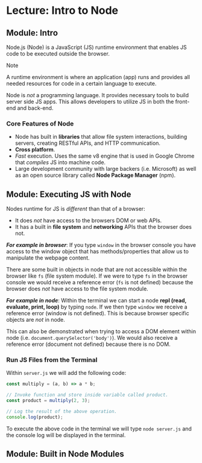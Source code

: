 # Lecture: Intro to Node

## Module: Intro

Node.js (Node) is a JavaScript (JS) runtime environment that enables JS code to be executed outside the browser.

> [!NOTE]
> A runtime environment is where an application (app) runs and provides all needed resources for code in a certain language to execute.

Node is _not_ a programming language. It provides necessary tools to build server side JS apps. This allows developers to utilize JS in both the front-end and back-end.

### Core Features of Node

- Node has built in **libraries** that allow file system interactions, building servers, creating RESTful APIs, and HTTP communication.
- **Cross platform**.
- _Fast_ execution. Uses the same v8 engine that is used in Google Chrome that _compiles_ JS into machine code.
- Large development community with large backers (i.e. Microsoft) as well as an open source library called **Node Package Manager** (npm).

## Module: Executing JS with Node

Nodes runtime for JS is _different_ than that of a browser:

- It does _not_ have access to the browsers DOM or web APIs.
- It has a built in **file system** and **networking** APIs that the browser does not.

**_For example in browser_**: If you type `window` in the browser console you have access to the window object that has methods/properties that allow us to manipulate the webpage content.

There are some built in objects in node that are not accessible within the browser like `fs` (file system module). If we were to type `fs` in the browser console we would receive a reference error (`fs` is not defined) because the browser does _not_ have access to the file system module.

**_For example in node_**: Within the terminal we can start a node **repl (read, evaluate, print, loop)** by typing `node`. If we then type `window` we receive a reference error (window is not defined). This is because browser specific objects are _not_ in node.

This can also be demonstrated when trying to access a DOM element within node (i.e. `document.querySelector('body')`). We would also receive a reference error (document not defined) because there is no DOM.

### Run JS Files from the Terminal

Within `server.js` we will add the following code:

```js
const multiply = (a, b) => a * b;

// Invoke function and store inside variable called product.
const product = multiply(2, 3);

// Log the result of the above operation.
console.log(product);
```

To execute the above code in the terminal we will type `node server.js` and the console log will be displayed in the terminal.

## Module: Built in Node Modules
